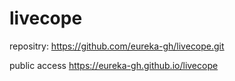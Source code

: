 # livecope

repositry:
https://github.com/eureka-gh/livecope.git

public access
https://eureka-gh.github.io/livecope